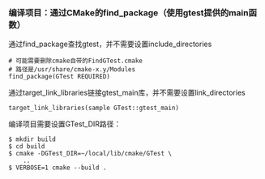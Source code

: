 ### 编译项目：通过CMake的find_package（使用gtest提供的main函数）

通过find_package查找gtest，并不需要设置include_directories

```
# 可能需要删除cmake自带的FindGTest.cmake
# 路径是/usr/share/cmake-x.y/Modules
find_package(GTest REQUIRED)
```

通过target_link_libraries链接gtest_main库，并不需要设置link_directories

```
target_link_libraries(sample GTest::gtest_main)
```

编译项目需要设置GTest_DIR路径：

```
$ mkdir build
$ cd build
$ cmake -DGTest_DIR=~/local/lib/cmake/GTest \
    ..
$ VERBOSE=1 cmake --build . 
```


